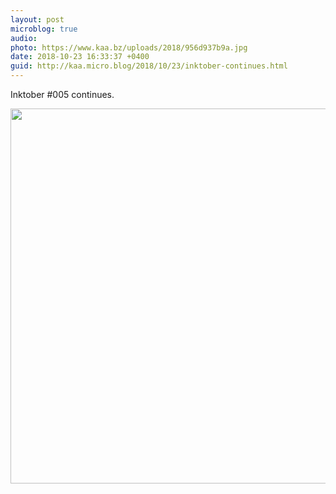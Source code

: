```yaml
---
layout: post
microblog: true
audio: 
photo: https://www.kaa.bz/uploads/2018/956d937b9a.jpg
date: 2018-10-23 16:33:37 +0400
guid: http://kaa.micro.blog/2018/10/23/inktober-continues.html
---
```

Inktober #005 continues.

<img src="https://www.kaa.bz/uploads/2018/956d937b9a.jpg" width="600" height="600" />

